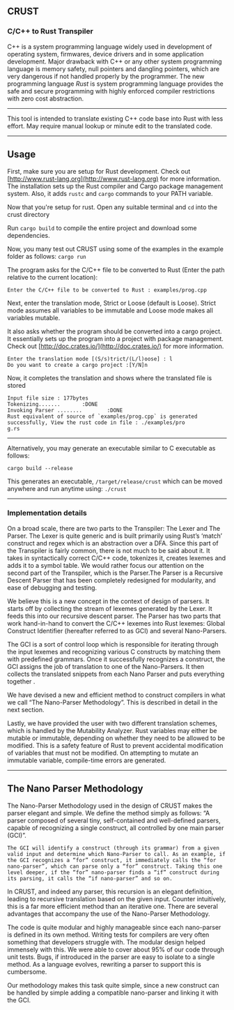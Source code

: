 ## CRUST
### C/C++ to Rust Transpiler

C++ is a system programming language widely used in development of operating system,  firmwares, device drivers and in some application development. Major drawback with C++ or any other system programming language is memory safety, null pointers and dangling pointers, which are very dangerous if not handled properly by the programmer. The new programming language *Rust* is system programming language provides the safe and secure programming with highly enforced compiler restrictions with zero cost abstraction.

------------------------------------------------------------------------

This tool is intended to translate existing C++ code base into Rust with less effort.
May require manual lookup or minute edit to the translated code.

------------------------------------------------------------------------

## Usage

First, make sure you are setup for Rust development. Check out [http://www.rust-lang.org](http://www.rust-lang.org) for more information. The installation sets up the Rust compiler and Cargo package management system. Also, it adds `rustc` and `cargo` commands to your PATH variable.

Now that you're setup for rust. Open any suitable terminal and `cd` into the crust directory

Run `cargo build` to compile the entire project and download some dependencies.

Now, you many test out CRUST using some of the examples in the example folder as follows:
`cargo run`

The program asks for the C/C++ file to be converted to Rust (Enter the path relative to the current location):
```
Enter the C/C++ file to be converted to Rust : examples/prog.cpp
```
Next, enter the translation mode, Strict or Loose (default is Loose). Strict mode assumes all variables to be immutable and Loose mode makes all variables mutable.

It also asks whether the program should be converted into a cargo project. It essentially sets up the program into a project with package management. Check out [http://doc.crates.io/](http://doc.crates.io/) for more information.
```
Enter the translation mode [(S/s)trict/(L/l)oose] : l
Do you want to create a cargo project :[Y/N]n
```

Now, it completes the translation and shows where the translated file is stored
```
Input file size : 177bytes
Tokenizing.......       :DONE
Invoking Parser ........        :DONE
Rust equivalent of source of `examples/prog.cpp` is generated successfully, View the rust code in file : ./examples/pro
g.rs
```
------------------------------------------------------------------------
Alternatively, you may generate an executable similar to C executable as follows:

`cargo build --release`

This generates an executable, `/target/release/crust` which can be moved anywhere and run anytime using:
`./crust`


------------------------------------------------------------------------


### Implementation details

On a broad scale, there are two parts to the Transpiler: The Lexer and The Parser. The Lexer is quite generic and is built primarily using Rust’s ‘match’ construct and regex which is an abstraction over a DFA. Since this part of the Transpiler is fairly common, there is not much to be said about it. It takes in syntactically correct C/C++ code, tokenizes it, creates lexemes and adds it to a symbol table. We would rather focus our attention on the second part of the Transpiler, which is the Parser.The Parser is a Recursive Descent Parser that has been completely redesigned for modularity, and ease of debugging and testing.

We believe this is a new concept in the context of design of parsers. It starts off by collecting the stream of lexemes generated by the Lexer. It feeds this into our recursive descent parser. The Parser has two parts that work hand-in-hand to convert the C/C++ lexemes into Rust lexemes: Global Construct Identifier (hereafter referred to as GCI) and several Nano-Parsers.

The GCI is a sort of control loop which is responsible for iterating through the input lexemes and recognizing various C constructs by matching them with predefined grammars. Once it successfully recognizes a construct, the GCI assigns the job of translation to one of the Nano-Parsers. It then collects the translated snippets from each Nano Parser and puts everything together .

We have devised a new and efficient method to construct compilers in what we call “The Nano-Parser Methodology”. This is described in detail in the next section.

Lastly, we have provided the user with two different translation schemes, which is handled by the Mutability Analyzer. Rust variables may either be mutable or immutable, depending on whether they need to be allowed to be modified. This is a safety feature of Rust to prevent accidental modification of variables that must not be modified. On attempting to mutate an immutable variable, compile-time errors are generated.

--------------------------------------------------------------------------------------

## The Nano Parser Methodology
The Nano-Parser Methodology used in the design of CRUST makes the parser elegant and simple. We define the method simply as follows: “A parser composed of several tiny, self-contained and well-defined parsers, capable of recognizing a single construct, all controlled by one main parser (GCI)”.

    The GCI will identify a construct (through its grammar) from a given valid input and determine which Nano-Parser to call. As an example, if the GCI recognizes a “for” construct, it immediately calls the “for nano-parser”, which can parse only a “for” construct. Taking this one level deeper, if the “for” nano-parser finds a “if” construct during its parsing, it calls the “if nano-parser” and so on.

In CRUST, and indeed any parser, this recursion is an elegant definition, leading to recursive translation based on the given input. Counter intuitively, this is a far more efficient method than an iterative one.
There are several advantages that accompany the use of the Nano-Parser Methodology.

The code is quite modular and highly manageable since each nano-parser is defined in its own method. Writing tests for compilers are very often something that developers struggle with. The modular design helped immensely with this. We were able to cover about 95% of our code through unit tests. Bugs, if introduced in the parser are easy to isolate to a single method. As a language evolves, rewriting a parser to support this is cumbersome.

Our methodology makes this task quite simple, since a new construct can be handled by simple adding a compatible nano-parser and linking it with the GCI.
